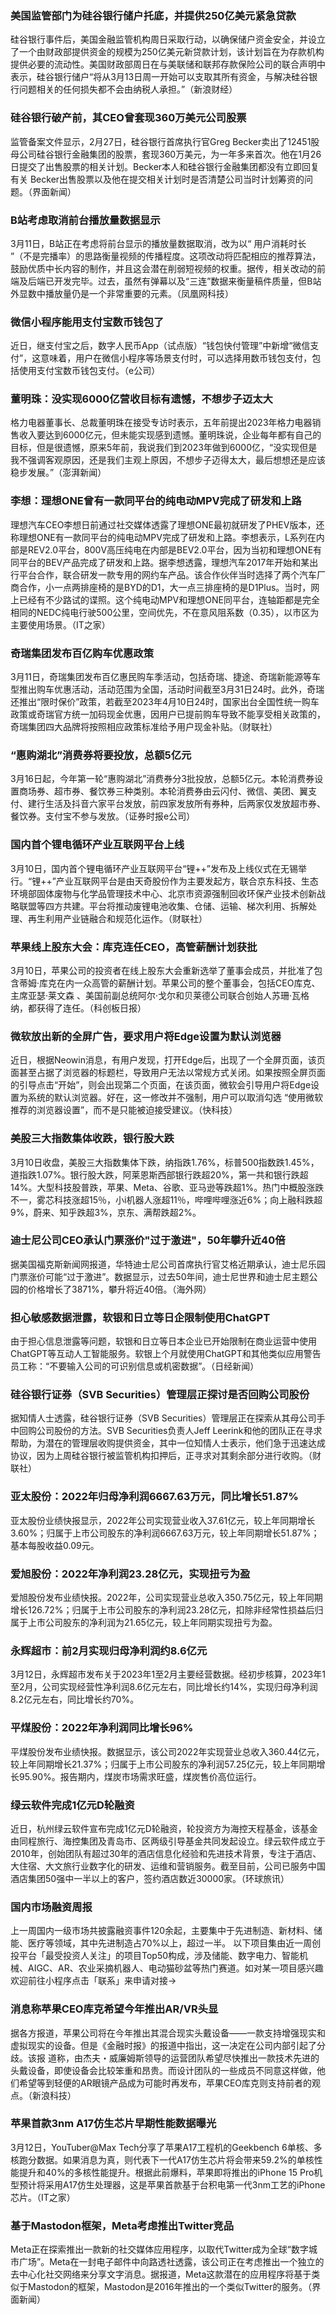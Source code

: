 ### 美国监管部门为硅谷银行储户托底，并提供250亿美元紧急贷款
硅谷银行事件后，美国金融监管机构周日采取行动，以确保储户资金安全，并设立了一个由财政部提供资金的规模为250亿美元新贷款计划，该计划旨在为存款机构提供必要的流动性。美国财政部周日在与美联储和联邦存款保险公司的联合声明中表示，硅谷银行储户“将从3月13日周一开始可以支取其所有资金，与解决硅谷银行问题相关的任何损失都不会由纳税人承担。”（新浪财经）
### 硅谷银行破产前，其CEO曾套现360万美元公司股票
监管备案文件显示，2月27日，硅谷银行首席执行官Greg Becker卖出了12451股母公司硅谷银行金融集团的股票，套现360万美元，为一年多来首次。他在1月26日提交了出售股票的相关计划。Becker本人和硅谷银行金融集团都没有立即回复有关 Becker出售股票以及他在提交相关计划时是否清楚公司当时计划筹资的问题。（界面新闻）
### B站考虑取消前台播放量数据显示
3月11日，B站正在考虑将前台显示的播放量数据取消，改为以“ 用户消耗时长 ”（不是完播率）的思路衡量视频的传播程度。这项改动将匹配相应的推荐算法，鼓励优质中长内容的制作，并且这会潜在削弱短视频的权重。据传，相关改动的前端及后端已开发完毕。过去，虽然有弹幕以及“三连”数据来衡量稿件质量，但B站外显数中播放量仍是一个非常重要的元素。（凤凰网科技）
### 微信小程序能用支付宝数币钱包了
近日，继支付宝之后，数字人民币App（试点版）“钱包快付管理”中新增“微信支付”，这意味着，用户在微信小程序等场景支付时，可以选择用数币钱包支付，包括使用支付宝数币钱包支付。（e公司）
### 董明珠：没实现6000亿营收目标有遗憾，不想步子迈太大
格力电器董事长、总裁董明珠在接受专访时表示，五年前提出2023年格力电器销售收入要达到6000亿元，但未能实现感到遗憾。董明珠说，企业每年都有自己的目标，但是很遗憾，原来5年前，我说我们到2023年做到6000亿，“没实现但是我不强调客观原因，还是我们主观上原因，不想步子迈得太大，最后想想还是应该稳步发展。”（澎湃新闻）
### 李想：理想ONE曾有一款同平台的纯电动MPV完成了研发和上路
理想汽车CEO李想日前通过社交媒体透露了理想ONE最初就研发了PHEV版本，还称理想ONE有一款同平台的纯电动MPV完成了研发和上路。李想表示，L系列在内部是REV2.0平台，800V高压纯电在内部是BEV2.0平台，因为当初和理想ONE有同平台的BEV产品完成了研发和上路。据李想透露，理想汽车2017年开始和某出行平台合作，联合研发一款专用的网约车产品。该合作伙伴当时选择了两个汽车厂商合作，小一点两排座椅的是BYD的D1，大一点三排座椅的是D1Plus。当时，网上已经有不少路试的谍照。这个纯电动MPV和理想ONE同平台，连轴距都是完全相同的NEDC纯电行驶500公里，空间优先，不在意风阻系数（0.35），以市区为主要使用场景。（IT之家）
### 奇瑞集团发布百亿购车优惠政策
3月11日，奇瑞集团发布百亿惠民购车季活动，包括奇瑞、捷途、奇瑞新能源等车型推出购车优惠活动，活动范围为全国，活动时间截至3月31日24时。此外，奇瑞还推出“限时保价”政策，若截至2023年4月10日24时，国家出台全国性统一购车政策或奇瑞官方统一加码现金优惠，因用户已提前购车导致不能享受相关政策的，奇瑞集团四大品牌将按照相应政策标准给予用户现金补贴。（财联社）
### “惠购湖北”消费券将要投放，总额5亿元
3月16日起，今年第一轮“惠购湖北”消费券分3批投放，总额5亿元。本轮消费券设置商场券、超市券、餐饮券三种类别。本轮消费券由云闪付、微信、美团、翼支付、建行生活及抖音六家平台发放，前四家发放所有券种，后两家仅发放超市券、餐饮券。支付宝不参与发放。（证券时报e公司）
### 国内首个锂电循环产业互联网平台上线
3月10日，国内首个锂电循环产业互联网平台“锂++”发布及上线仪式在无锡举行。“锂++”产业互联网平台是由天奇股份作为主要发起方，联合京东科技、生态环境部固体废物与化学品管理技术中心、北京市资源强制回收环保产业技术创新战略联盟等四方共建。平台将推动废锂电池收集、仓储、运输、梯次利用、拆解处理、再生利用产业链融合和规范化运作。（财联社）
### 苹果线上股东大会：库克连任CEO，高管薪酬计划获批
3月10日，苹果公司的投资者在线上股东大会重新选举了董事会成员，并批准了包含蒂姆·库克在内一众高管的薪酬计划。苹果公司的整个董事会，包括CEO库克、主席亚瑟·莱文森 、美国前副总统阿尔·戈尔和贝莱德公司联合创始人苏珊·瓦格纳，都获得了连任。（科创板日报）
### 微软放出新的全屏广告，要求用户将Edge设置为默认浏览器
近日，根据Neowin消息，有用户发现，打开Edge后，出现了一个全屏页面，该页面甚至占据了浏览器的标题栏，导致用户无法以常规方式关闭。如果按照全屏页面的引导点击“开始”，则会出现第二个页面，在该页面，微软会引导用户将Edge设置为系统的默认浏览器。好在，这一修改并不强制，用户可以取消勾选 “使用微软推荐的浏览器设置”，而不是只能被迫接受建议。（快科技）
### 美股三大指数集体收跌，银行股大跌
3月10日收盘，美股三大指数集体下跌，纳指跌1.76%，标普500指数跌1.45%，道指跌1.07%。银行股大跌，阿莱恩斯西部银行跌超20%，第一共和银行跌超14%。大型科技股普跌，苹果、Meta、谷歌、亚马逊等跌超1%。热门中概股涨跌不一，雾芯科技涨超15％，小i机器人涨超11％，哔哩哔哩涨近6%；向上融科跌超9%，蔚来、知乎跌超3%，京东、满帮跌超2%。
### 迪士尼公司CEO承认门票涨价"过于激进"，50年攀升近40倍
据美国福克斯新闻网报道，华特迪士尼公司首席执行官艾格近期承认，迪士尼乐园门票涨价可能“过于激进”。数据显示，过去50年间，迪士尼世界和迪士尼主题公园的价格增长了3871%，攀升将近40倍。（海外网）
### 担心敏感数据泄露，软银和日立等日企限制使用ChatGPT
由于担心信息泄露等问题，软银和日立等日本企业已开始限制在商业运营中使用ChatGPT等互动人工智能服务。软银上个月就使用ChatGPT和其他类似应用警告员工称：“不要输入公司的可识别信息或机密数据”。（日经新闻）
### 硅谷银行证券（SVB Securities）管理层正探讨是否回购公司股份
据知情人士透露，硅谷银行证券（SVB Securities）管理层正在探索从其母公司手中回购公司股份的方法。SVB Securities负责人Jeff Leerink和他的团队正在寻求帮助，为潜在的管理层收购提供资金，其中一位知情人士表示，他们急于迅速达成协议，因为上周硅谷银行被监管机构扣押后，正寻求对其剩余部分进行收购。（财联社）
### 亚太股份：2022年归母净利润6667.63万元，同比增长51.87%
亚太股份业绩快报显示，2022年公司实现营业收入37.61亿元，较上年同期增长3.60%；归属于上市公司股东的净利润6667.63万元，较上年同期增长51.87%；基本每股收益0.09元。
### 爱旭股份：2022年净利润23.28亿元，实现扭亏为盈
爱旭股份发布业绩快报。2022年，公司实现营业总收入350.75亿元，较上年同期增长126.72%；归属于上市公司股东的净利润23.28亿元，扣除非经常性损益后归属于上市公司股东的净利润为21.65亿元，较上年同期实现扭亏为盈。
### 永辉超市：前2月实现归母净利润约8.6亿元
3月12日，永辉超市发布关于2023年1至2月主要经营数据。经初步核算，2023年1至2月，公司实现经营性净利润8.6亿元左右，同比增长约14%，实现归母净利润8.2亿元左右，同比增长约70%。
### 平煤股份：2022年净利润同比增长96%
平煤股份发布业绩快报。数据显示，该公司2022年实现营业总收入360.44亿元，较上年同期增长21.37%；归属于上市公司股东的净利润57.25亿元，较上年同期增长95.90%。报告期内，煤炭市场需求旺盛，煤炭售价高位运行。
### 绿云软件完成1亿元D轮融资
近日，杭州绿云软件宣布完成1亿元D轮融资，轮投资方为海控天程基金，该基金由同程旅行、海控集团及青岛市、区两级引导基金共同发起设立。绿云软件成立于2010年，创始团队有超过30年的酒店信息化经验和先进技术背景，专注于酒店、大住宿、大文旅行业数字化的研发、运维和营销服务。截至目前，公司已服务中国酒店集团50强中一半以上的客户，签约酒店数近30000家。（环球旅讯）
### 国内市场融资周报
上一周国内一级市场共披露融资事件120余起，主要集中于先进制造、新材料、储能、医疗等领域，其中先进制造占70%以上，超过一半。
以下项目集由近一周创投平台「最受投资人关注」的项目Top50构成，涉及储能、数字电力、智能机械、AIGC、AR、农业采摘机器人、电动猫砂盆等热门赛道。如对某一项目感兴趣欢迎前往小程序点击「联系」来申请对接→
### 消息称苹果CEO库克希望今年推出AR/VR头显
据各方报道，苹果公司将在今年推出其混合现实头戴设备——一款支持增强现实和虚拟现实的设备。但是《金融时报》的报道中指出，这一决定在公司内部引起了分歧。该报 道称，由杰夫・威廉姆斯领导的运营团队希望尽快推出一款技术先进的头戴设备，即使设备会比较笨重和昂贵。而设计团队的一些成员不同意这样做，他们希望等到轻便的AR眼镜产品成为可能时再发布，苹果CEO库克则支持前者的观点。（新浪科技）
### 苹果首款3nm A17仿生芯片早期性能数据曝光
3月12日，YouTuber@Max Tech分享了苹果A17工程机的Geekbench 6单核、多核跑分数据。如果消息为真，则代表下一代A17仿生芯片将会带来59.2%的单核性能提升和40%的多核性能提升。根据此前爆料，苹果即将推出的iPhone 15 Pro机型预计将采用A17仿生处理器，这是苹果首款基于台积电第一代3nm工艺的iPhone芯片。（IT之家）
### 基于Mastodon框架，Meta考虑推出Twitter竞品
Meta正在探索推出一款新的社交媒体应用程序，以取代Twitter成为全球“数字城市广场”。Meta在一封电子邮件中向路透社透露，该公司正在考虑推出一个独立的去中心化社交网络来分享文字消息。据报道，Meta这款潜在的应用程序将基于类似于Mastodon的框架，Mastodon是2016年推出的一个类似Twitter的服务。（界面新闻）
